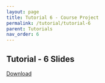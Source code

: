 ```yaml
---
layout: page
title: Tutorial 6 - Course Project
permalink: /tutorial/tutorial-6
parent: Tutorials
nav_order: 6
---
```


## Tutorial - 6 Slides
[Download](https://karthikv1392.github.io/cs3301_osn/slides/Tutorials/Tutorial-6.pdf)
